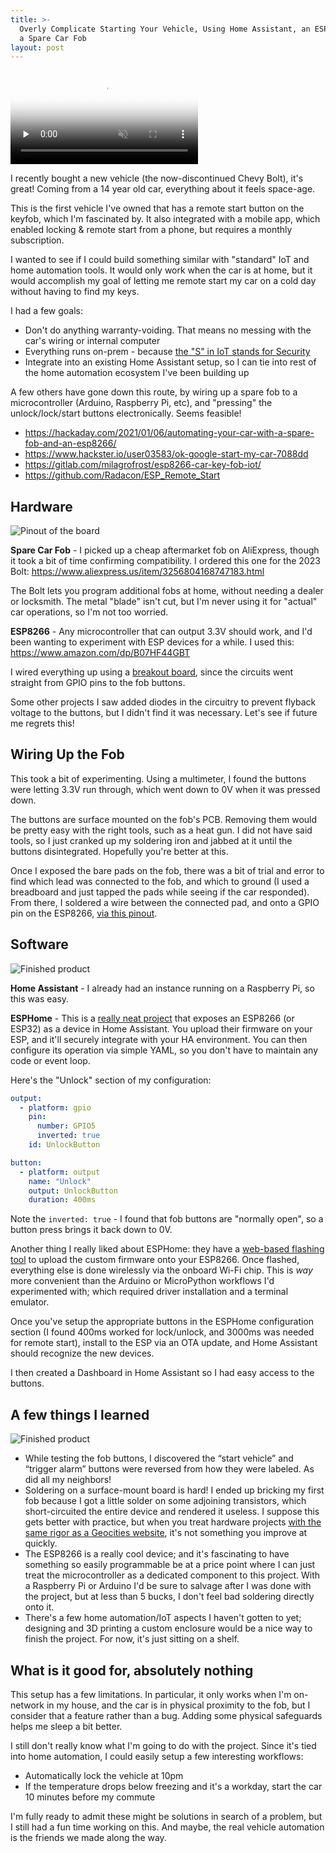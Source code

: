 ```yaml
---
title: >-
  Overly Complicate Starting Your Vehicle, Using Home Assistant, an ESP8266, and
  a Spare Car Fob
layout: post
---
```


<video controls preload="none" muted="true" poster="/images/car-lock-snap.png">
  <source src='/videos/car-lock-demo.mp4' type="video/mp4" />
</video>

I recently bought a new vehicle (the now-discontinued Chevy Bolt), it's great! Coming from a 14 year old car, everything about it feels space-age.

This is the first vehicle I've owned that has a remote start button on the keyfob, which I'm fascinated by.  It also integrated with a mobile app, which enabled locking & remote start from a phone, but requires a monthly subscription.

I wanted to see if I could build something similar with "standard" IoT and home automation tools. It would only work when the car is at home, but it would accomplish my goal of letting me remote start my car on a cold day without having to find my keys.

I had a few goals:

* Don't do anything warranty-voiding. That means no messing with the car's wiring or internal computer
* Everything runs on-prem - because [the "S" in IoT stands for Security](https://www.iot-inc.com/the-s-in-iot-stands-for-security-article/)
* Integrate into an existing Home Assistant setup, so I can tie into rest of the home automation ecosystem I've been building up

A few others have gone down this route, by wiring up a spare fob to a microcontroller (Arduino, Raspberry Pi, etc), and "pressing" the unlock/lock/start buttons electronically. Seems feasible!

* https://hackaday.com/2021/01/06/automating-your-car-with-a-spare-fob-and-an-esp8266/
* https://www.hackster.io/user03583/ok-google-start-my-car-7088dd
* https://gitlab.com/milagrofrost/esp8266-car-key-fob-iot/
* https://github.com/Radacon/ESP_Remote_Start


## Hardware

![Pinout of the board](/content/images/car-lock/board-1.jpg)

**Spare Car Fob** - I picked up a cheap aftermarket fob on AliExpress, though it took a bit of time confirming compatibility.
I ordered this one for the 2023 Bolt: https://www.aliexpress.us/item/3256804168747183.html

The Bolt lets you program additional fobs at home, without needing a dealer or locksmith. The metal "blade" isn't cut, but I'm never using it for "actual" car operations, so I'm not too worried.

**ESP8266** - Any microcontroller that can output 3.3V should work, and I'd been wanting to experiment with ESP devices for a while. I used this: https://www.amazon.com/dp/B07HF44GBT

I wired everything up using a [breakout board](https://www.amazon.com/dp/B08D3FF6WY), since the circuits went straight from GPIO pins to the fob buttons.

Some other projects I saw added diodes in the circuitry to prevent flyback voltage to the buttons, but I didn't find it was necessary. Let's see if future me regrets this!

## Wiring Up the Fob

This took a bit of experimenting. Using a multimeter, I found the buttons were letting 3.3V run through, which went down to 0V when it was pressed down.

The buttons are surface mounted on the fob's PCB. Removing them would be pretty easy with the right tools, such as a heat gun. I did not have said tools, so I just cranked up my soldering iron and jabbed at it until the buttons disintegrated. Hopefully you're better at this.

Once I exposed the bare pads on the fob, there was a bit of trial and error to find which lead was connected to the fob, and which to ground (I used a breadboard and just tapped the pads while seeing if the car responded). From there, I soldered a wire between the connected pad, and onto a GPIO pin on the ESP8266, [via this pinout](https://randomnerdtutorials.com/esp8266-pinout-reference-gpios/).

## Software

![Finished product](/content/images/car-lock/finished-1.jpg)

**Home Assistant** - I already had an instance running on a Raspberry Pi, so this was easy.

**ESPHome** - This is a [really neat project](https://esphome.io/) that exposes an ESP8266 (or ESP32) as a device in Home Assistant. You upload their firmware on your ESP, and it'll securely integrate with your HA environment. You can then configure its operation via simple YAML, so you don't have to maintain any code or event loop.

Here's the "Unlock" section of my configuration:

```yaml
output:
  - platform: gpio
    pin:
      number: GPIO5
      inverted: true
    id: UnlockButton

button:
  - platform: output
    name: "Unlock"
    output: UnlockButton
    duration: 400ms
```

Note the `inverted: true` - I found that fob buttons are "normally open", so a button press brings it back down to 0V.

Another thing I really liked about ESPHome: they have a [web-based flashing tool]( https://esphome.github.io/esp-web-tools/) to upload the custom firmware onto your ESP8266.
Once flashed, everything else is done wirelessly via the onboard Wi-Fi chip.
This is _way_ more convenient than the Arduino or MicroPython workflows I'd experimented with; which required driver installation and a terminal emulator.

Once you've setup the appropriate buttons in the ESPHome configuration section (I found 400ms worked for lock/unlock, and 3000ms was needed for remote start), install to the ESP via an OTA update, and Home Assistant should recognize the new devices.

I then created a Dashboard in Home Assistant so I had easy access to the buttons.

## A few things I learned

![Finished product](/content/images/car-lock/finished-2.jpg)

* While testing the fob buttons, I discovered the “start vehicle” and “trigger alarm” buttons were reversed from how they were labeled. As did all my neighbors!
* Soldering on a surface-mount board is hard! I ended up bricking my first fob because I got a little solder on some adjoining transistors, which short-circuited the entire device and rendered it useless. I suppose this gets better with practice, but when you treat hardware projects [with the same rigor as a Geocities website](/hardware-is-the-new-geocities/), it's not something you improve at quickly.
* The ESP8266 is a really cool device; and it's fascinating to have something so easily programmable be at a price point where I can just treat the microcontroller as a dedicated component to this project.  With a Raspberry Pi or Arduino I'd be sure to salvage after I was done with the project, but at less than 5 bucks, I don't feel bad soldering directly onto it.
* There's a few home automation/IoT aspects I haven't gotten to yet; designing and 3D printing a custom enclosure would be a nice way to finish the project. For now, it's just sitting on a shelf.

## What is it good for, absolutely nothing

This setup has a few limitations. In particular, it only works when I'm on-network in my house, and the car is in physical proximity to the fob, but I consider that a feature rather than a bug. Adding some physical safeguards helps me sleep a bit better.

I still don't really know what I'm going to do with the project. Since it's tied into home automation, I could easily setup a few interesting workflows:

* Automatically lock the vehicle at 10pm
* If the temperature drops below freezing and it's a workday, start the car 10 minutes before my commute

I'm fully ready to admit these might be solutions in search of a problem, but I still had a fun time working on this. And maybe, the real vehicle automation is the friends we made along the way.
